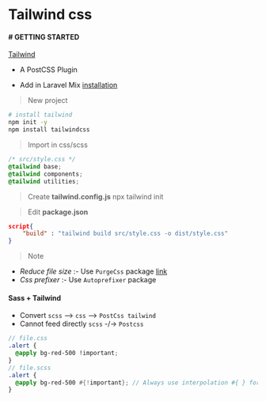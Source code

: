 # Tailwind css

#### # GETTING STARTED

[Tailwind](https://tailwindcss.com/docs/installation)

- A PostCSS Plugin

- Add in Laravel Mix [installation](https://tailwindcss.com/docs/installation#laravel-mix)

> New project

```bash
# install tailwind
npm init -y
npm install tailwindcss
```

> Import in css/scss

```css
/* src/style.css */
@tailwind base;
@tailwind components;
@tailwind utilities;
```

> Create **tailwind.config.js**
> npx tailwind init

> Edit **package.json**

```json
script{
    "build" : "tailwind build src/style.css -o dist/style.css"
}
```

> Note

- _Reduce file size_ :- Use `PurgeCss` package [link](https://tailwindcss.com/docs/controlling-file-size)
- _Css prefixer_ :- Use `Autoprefixer` package

#### Sass + Tailwind

- Convert `scss` --> `css` --> `PostCss tailwind`
- Cannot feed directly `scss` -/-> `Postcss`

```scss
// file.css
.alert {
  @apply bg-red-500 !important;
}
// file.scss
.alert {
  @apply bg-red-500 #{!important}; // Always use interpolation #{ } for !important in sass
}
```
